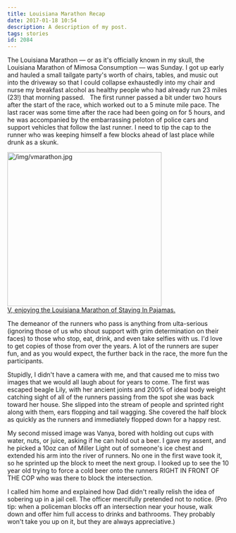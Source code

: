 ```yaml
---
title: Louisiana Marathon Recap
date: 2017-01-18 10:54
description: A description of my post.
tags: stories
id: 2084
---
```

The Louisiana Marathon &mdash; or as it's officially known in my skull, the Louisiana Marathon of Mimosa Consumption &mdash; was Sunday.  I got up early and hauled a small tailgate party's worth of chairs, tables, and music out into the driveway so that I could collapse exhaustedly into my chair and nurse my breakfast alcohol as healthy people who had already run 23 miles (23!) that morning passed.
<span class="spanEndPreview">&nbsp;</span>
The first runner passed a bit under two hours after the start of the race, which worked out to a 5 minute mile pace.  The last racer was some time after the race had been going on for 5 hours, and he was accompanied by the embarrassing peloton of police cars and support vehicles that follow the last runner.  I need to tip the cap to the runner who was keeping himself a few blocks ahead of last place while drunk as a skunk.  

<a class="lightview alignright" href="/img/vmarathon.jpg" data-lightview-caption="V, enjoying the Louisiana Marathon of Staying In Pajamas." data-lightview-group="group1"><img src="/img/vmarathon.jpg" alt="/img/vmarathon.jpg" width="350px"><br><span class="caption alignleft">V, enjoying the Louisiana Marathon of Staying In Pajamas.</span></a>

The demeanor of the runners who pass is anything from ulta-serious (ignoring those of us who shout support with grim determination on their faces) to those who stop, eat, drink, and even take selfies with us.  I'd love to get copies of those from over the years.  A lot of the runners are super fun, and as you would expect, the further back in the race, the more fun the participants.

Stupidly, I didn't have a camera with me, and that caused me to miss two images that we would all laugh about for years to come.  The first was escaped beagle Lily, with her ancient joints and 200% of ideal body weight catching sight of all of the runners passing from the spot she was back toward her house.  She slipped into the stream of people and sprinted right along with them, ears flopping and tail wagging.  She covered the half block as quickly as the runners and immediately flopped down for a happy rest.

My second missed image was Vanya, bored with holding out cups with water, nuts, or juice, asking if he can hold out a beer.  I gave my assent, and he picked a 10oz can of Miller Light out of someone's ice chest and extended his arm into the river of runners.  No one in the first wave took it, so he sprinted up the block to meet the next group.  I looked up to see the 10 year old trying to force a cold beer onto the runners RIGHT IN FRONT OF THE COP who was there to block the intersection.

I called him home and explained how Dad didn't really relish the idea of sobering up in a jail cell.  The officer mercifully pretended not to notice.  (Pro tip:  when a policeman blocks off an intersection near your house, walk down and offer him full access to drinks and bathrooms.  They probably won't take you up on it, but they are always appreciative.)
